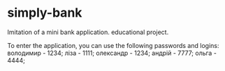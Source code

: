 # simply-bank
Imitation of a mini bank application. educational project.

To enter the application, you can use the following passwords and logins:
  володимир - 1234;
  ліза - 1111;
  олександр - 1234;
  андрій - 7777;
  ольга - 4444;

